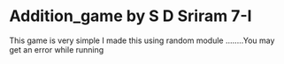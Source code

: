 # Addition_game by  S D Sriram 7-I
This game is very simple I made this using random module
 ........You may get an error while running
